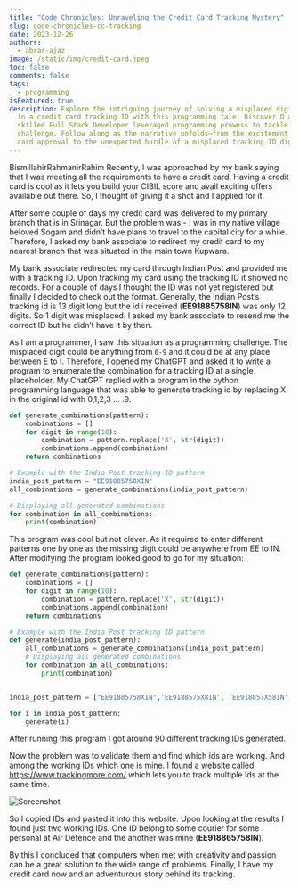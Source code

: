 ```yaml
---
title: "Code Chronicles: Unraveling the Credit Card Tracking Mystery"
slug: code-chronicles-cc-tracking
date: 2023-12-26
authors:
  - abrar-ajaz
image: /static/img/credit-card.jpeg
toc: false
comments: false
tags:
  - programming
isFeatured: true
description: Explore the intriguing journey of solving a misplaced digit mystery
  in a credit card tracking ID with this programming tale. Discover O as a
  skilled Full Stack Developer leveraged programming prowess to tackle a unique
  challenge. Follow along as the narrative unfolds—from the excitement of credit
  card approval to the unexpected hurdle of a misplaced tracking ID digit.
---
```

BismillahirRahmanirRahim
Recently, I was approached by my bank saying that I was meeting all the requirements to have a credit card. Having a credit card is cool as it lets you build your CIBIL score and avail exciting offers available out there. So, I thought of giving it a shot and I applied for it.

After some couple of days my credit card was delivered to my primary branch that is in Srinagar. But the problem was - I was in my native village beloved Sogam and didn’t have plans to travel to the capital city for a while. Therefore, I asked my bank associate to redirect my credit card to my nearest branch that was situated in the main town Kupwara.

My bank associate redirected my card through Indian Post and provided me with a tracking ID. Upon tracking my card using the tracking ID it showed no records. For a couple of days I thought the ID was not yet registered but finally I decided to check out the format. Generally, the Indian Post’s tracking id is 13 digit long but the id i received (**EE91885758IN**) was only 12 digits. So 1 digit was misplaced. I asked my bank associate to resend me the correct ID but he didn’t have it by then.

As I am a programmer, I saw this situation as a programming challenge. The misplaced digit could be anything from `0-9` and it could be at any place between E to I. Therefore, I opened my ChatGPT and asked it to write a program to enumerate the combination for a tracking ID at a single placeholder. My ChatGPT replied with a program in the python programming language that was able to generate tracking id by replacing X in the original id with 0,1,2,3 ... .9. 

```python
def generate_combinations(pattern):
    combinations = []
    for digit in range(10): 
        combination = pattern.replace('X', str(digit))
        combinations.append(combination)
    return combinations

# Example with the India Post tracking ID pattern
india_post_pattern = "EE91885758XIN"
all_combinations = generate_combinations(india_post_pattern)

# Displaying all generated combinations
for combination in all_combinations:
    print(combination)
```

This program was cool but not clever. As it required to enter different patterns one by one as the missing digit could be anywhere from EE to IN. After modifying the program looked good to go for my situation:

```python
def generate_combinations(pattern):
    combinations = []
    for digit in range(10):
        combination = pattern.replace('X', str(digit))
        combinations.append(combination)
    return combinations

# Example with the India Post tracking ID pattern
def generate(india_post_pattern):
    all_combinations = generate_combinations(india_post_pattern)
    # Displaying all generated combinations
    for combination in all_combinations:
        print(combination)


india_post_pattern = ["EE91885758XIN",'EE9188575X8IN', 'EE918857X58IN','EE91885X758IN', 'EE9188X5758IN', 'EE918X85758IN', 'EE91X885758IN', 'EE9X1885758IN','EEX91885758IN']

for i in india_post_pattern:
    generate(i)
```

After running this program I got around 90 different tracking IDs generated.

Now the problem was to validate them and find which ids are working. And among the working IDs which one is mine. I found a website called https://www.trackingmore.com/ which lets you to track multiple Ids at the same time. 

![Screenshot](/static/img/post/post-1.png "Screenshot")

So I copied IDs and pasted it into this website. Upon looking at the results I found just two working IDs. One ID belong to some courier for some personal at Air Defence and the another was mine (**EE918865758IN**).

By this I concluded that computers when met with creativity and passion can be a great solution to the wide range of problems. Finally, I have my credit card now and an adventurous story behind its tracking.